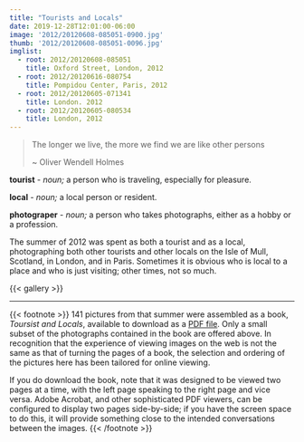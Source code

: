 ```yaml
---
title: "Tourists and Locals"
date: 2019-12-28T12:01:00-06:00
image: '2012/20120608-085051-0900.jpg'
thumb: '2012/20120608-085051-0096.jpg'
imglist:
  - root: 2012/20120608-085051
    title: Oxford Street, London, 2012
  - root: 2012/20120616-080754
    title: Pompidou Center, Paris, 2012
  - root: 2012/20120605-071341
    title: London. 2012
  - root: 2012/20120605-080534
    title: London, 2012
---
```


> The longer we live, the more we find we are like other persons
>
> ~ Oliver Wendell Holmes

**tourist** - _noun;_ a person who is traveling, especially for pleasure.

**local** - _noun;_ a local person or resident.

**photograper** - _noun;_ a person who takes photographs, either as a hobby or a profession.

The summer of 2012 was spent as both a tourist and as a local, photographing both other tourists and other locals
on the Isle of Mull, Scotland, in London, and in Paris. Sometimes it is obvious who is local to a place and who
is just visiting; other times, not so much.

{{< gallery >}}

---
{{< footnote >}}
141 pictures from that summer were assembled as a book, *Toursist and Locals*, available to download as a [PDF file](/books/Tourists-and-Locals.pdf).
Only a small subset of the photographs contained in the book are offered above. In recognition that the experience of viewing
images on the web is not the same as that of turning the pages of a book, the selection and ordering of the pictures here has
been tailored for online viewing.

If you do download the book, note that it was designed to be viewed two pages at a time, with the left page speaking to
the right page and vice versa. Adobe Acrobat, and other sophisticated PDF viewers, can be configured to display two pages
side-by-side; if you have the screen space to do this, it will provide something close to the intended conversations
between the images.
{{< /footnote >}}
